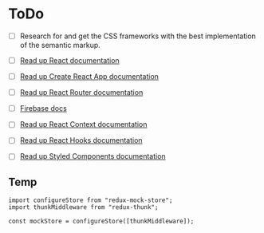 # ToDo

- [ ] Research for and get the CSS frameworks with the best implementation of the semantic markup.

- [ ] [Read up React documentation](https://reactjs.org/docs/getting-started.html)

- [ ] [Read up Create React App documentation](https://create-react-app.dev/)

- [ ] [Read up React Router documentation](https://reactrouter.com/docs/en/v6)

- [ ] [Firebase docs](https://firebase.google.com/docs/)

- [ ] [Read up React Context documentation](https://reactjs.org/docs/context.html)

- [ ] [Read up React Hooks documentation](https://reactjs.org/docs/hooks-intro.html)

- [ ] [Read up Styled Components documentation](https://styled-components.com/docs/basics)

## Temp

```tsx
import configureStore from "redux-mock-store";
import thunkMiddleware from "redux-thunk";

const mockStore = configureStore([thunkMiddleware]);

```

